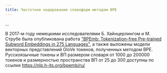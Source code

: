 ```yaml
---
title: Частотное кодирование словоформ методом BPE
---
```


...

В 2017-м году немецкими исследователями Б. Хайнцерлингом и М. Струбе была опубликована работа ["BPEmb: Tokenization-free Pre-trained Subword Embeddings
in 275 Languages"](https://arxiv.org/pdf/1710.02187.pdf), а также выложены модели векторных представлений GloVe токенов, полученных методом BPE. Русскоязычные токены и ВП размером словаря от 1000 до 200000 токенов и размерностью пространства ВП от 25 до 300 доступны по ссылке
<https://nlp.h-its.org/bpemb/ru/>
